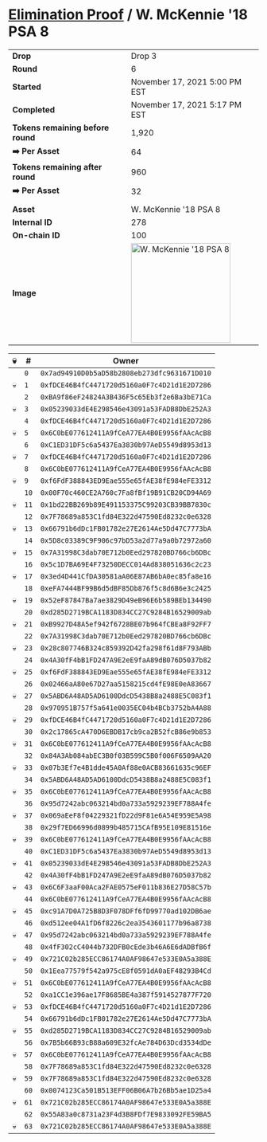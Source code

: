 # [Elimination Proof](./readme.md) / W. McKennie &#039;18 PSA 8

|||
|---|---|
| **Drop** | Drop 3 |
| **Round** | 6 |
| **Started** | November 17, 2021 5:00 PM EST |
| **Completed** | November 17, 2021 5:17 PM EST |
| **Tokens remaining before round** | 1,920 |
| **➡️ Per Asset** | 64 |
| **Tokens remaining after round** | 960 |
| **➡️ Per Asset** | 32 |
| | |
| **Asset** | W. McKennie &#039;18 PSA 8 |
| **Internal ID** | 278 |
| **On-chain ID** | 100 |
| **Image** | <img src="https://tcdn.blokpax.com/94d9199b-dc38-4092-922d-f418ca88d6a7/1763ec042548bba499f1579342ea431953d4d8846822b2926524d66d3583d90f.jpg" height="200" alt="W. McKennie &#039;18 PSA 8" /> |


| 💀 | # | Owner |
| --- | --- | --- |
|  | `0` | `0x7ad94910D0b5aD58b2808eb273dfc9631671D010` |
| 💀 | `1` | `0xfDCE46B4fC4471720d5160a0F7c4D21d1E2D7286` |
|  | `2` | `0xBA9f86eF24824A3B436F5c65Eb3f2e6Ba3bE71Ca` |
| 💀 | `3` | `0x05239033dE4E298546e43091a53FADB8DbE252A3` |
|  | `4` | `0xfDCE46B4fC4471720d5160a0F7c4D21d1E2D7286` |
| 💀 | `5` | `0x6C0bE077612411A9fCeA77EA4B0E9956fAAcAcB8` |
|  | `6` | `0xC1ED31DF5c6a5437Ea3830b97AeD5549d8953d13` |
| 💀 | `7` | `0xfDCE46B4fC4471720d5160a0F7c4D21d1E2D7286` |
|  | `8` | `0x6C0bE077612411A9fCeA77EA4B0E9956fAAcAcB8` |
| 💀 | `9` | `0xf6FdF388843ED9Eae555e65fAE38fE984eFE3312` |
|  | `10` | `0x00F70c460CE2A760c7Fa8fBf19B91CB20CD94A69` |
| 💀 | `11` | `0x1bd22BB269b89E491153375C99203CB39BB7830c` |
|  | `12` | `0x7F78689a853C1fd84E322d47590Ed8232c0e6328` |
| 💀 | `13` | `0x66791b6dDc1FB01782e27E2614Ae5Dd47C7773bA` |
|  | `14` | `0x5D8c03389C9F906c97bD53a2d77a9a0b72972a60` |
| 💀 | `15` | `0x7A31998C3dab70E712b0Eed297820BD766cb6DBc` |
|  | `16` | `0x5c1D7BA69E4F73250DECC014Ad838051636c2c23` |
| 💀 | `17` | `0x3ed4D441CfDA30581aA06E87AB6bA0ec85fa8e16` |
|  | `18` | `0xeFA7444BF99B6d5dBF85Db876f5c8d6B6e3c2425` |
| 💀 | `19` | `0x52eF87847Ba7ae3829D49eB96E6b589BEb134490` |
|  | `20` | `0xd285D2719BCA1183D834CC27C9284B16529009ab` |
| 💀 | `21` | `0xB9927D48A5ef942f6728BE07b964fCBEa8F92FF7` |
|  | `22` | `0x7A31998C3dab70E712b0Eed297820BD766cb6DBc` |
| 💀 | `23` | `0x28c807746B324c859392D42fa298f61d8F793ABb` |
|  | `24` | `0x4A30fF4bB1FD247A9E2eE9faA89dB076D5037b82` |
| 💀 | `25` | `0xf6FdF388843ED9Eae555e65fAE38fE984eFE3312` |
|  | `26` | `0x02466aA80e67D27aa5158215cd4fE98E0eA83667` |
| 💀 | `27` | `0x5ABD6A48AD5AD6100DdcD5438B8a2488E5C083f1` |
|  | `28` | `0x970951B757f5a641e0035EC04b4BCb3752bA4A88` |
| 💀 | `29` | `0xfDCE46B4fC4471720d5160a0F7c4D21d1E2D7286` |
|  | `30` | `0x2c17865cA470D6EBDB17cb9ca2B52fcB86e9b853` |
| 💀 | `31` | `0x6C0bE077612411A9fCeA77EA4B0E9956fAAcAcB8` |
|  | `32` | `0x84A3Ab084abEC3B0f03B599C5B0f006F6509AA20` |
| 💀 | `33` | `0x07b3Ef7e4B1dde45A0Af88e0ACB83661635c96EF` |
|  | `34` | `0x5ABD6A48AD5AD6100DdcD5438B8a2488E5C083f1` |
| 💀 | `35` | `0x6C0bE077612411A9fCeA77EA4B0E9956fAAcAcB8` |
|  | `36` | `0x95d7242abc063214bd0a733a5929239EF788A4fe` |
| 💀 | `37` | `0x069aEeF8f04229321fD22d9F81e6A54E959E5A98` |
|  | `38` | `0x29f7ED66996d0899b485715CAfB95E109E81516e` |
| 💀 | `39` | `0x6C0bE077612411A9fCeA77EA4B0E9956fAAcAcB8` |
|  | `40` | `0xC1ED31DF5c6a5437Ea3830b97AeD5549d8953d13` |
| 💀 | `41` | `0x05239033dE4E298546e43091a53FADB8DbE252A3` |
|  | `42` | `0x4A30fF4bB1FD247A9E2eE9faA89dB076D5037b82` |
| 💀 | `43` | `0x6C6F3aaF00Aca2FAE0575eF011b836E27D58C57b` |
|  | `44` | `0x6C0bE077612411A9fCeA77EA4B0E9956fAAcAcB8` |
| 💀 | `45` | `0xc91A7D0A725B8D3F078DFf6fD99770ad102DB6ae` |
|  | `46` | `0xd512ee04A1fD6f8226c2ea3543601177b96a8738` |
| 💀 | `47` | `0x95d7242abc063214bd0a733a5929239EF788A4fe` |
|  | `48` | `0x4fF302cC4044b732DFB0cEde3b46A6E6dADBfB6f` |
| 💀 | `49` | `0x721C02b285ECC86174A0AF98647e533E0A5a388E` |
|  | `50` | `0x1Eea77579f542a975cE8f0591dA0aEF48293B4Cd` |
| 💀 | `51` | `0x6C0bE077612411A9fCeA77EA4B0E9956fAAcAcB8` |
|  | `52` | `0xa1CC1e396ae17F8685BE4a387f5914527877F720` |
| 💀 | `53` | `0xfDCE46B4fC4471720d5160a0F7c4D21d1E2D7286` |
|  | `54` | `0x66791b6dDc1FB01782e27E2614Ae5Dd47C7773bA` |
| 💀 | `55` | `0xd285D2719BCA1183D834CC27C9284B16529009ab` |
|  | `56` | `0x7B5b66B93cB88a609E32fcAe784D63Dcd3534dDe` |
| 💀 | `57` | `0x6C0bE077612411A9fCeA77EA4B0E9956fAAcAcB8` |
|  | `58` | `0x7F78689a853C1fd84E322d47590Ed8232c0e6328` |
| 💀 | `59` | `0x7F78689a853C1fd84E322d47590Ed8232c0e6328` |
|  | `60` | `0x0074123Ca501B513EFF06B06A7b26Bb5ae1D25a4` |
| 💀 | `61` | `0x721C02b285ECC86174A0AF98647e533E0A5a388E` |
|  | `62` | `0x55A83a0c8731a23F4d3B8FDf7E9833092FE59BA5` |
| 💀 | `63` | `0x721C02b285ECC86174A0AF98647e533E0A5a388E` |
